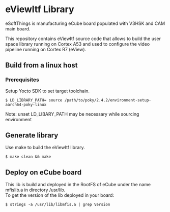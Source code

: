 # eViewItf Library

eSoftThings is manufacturing eCube board populated with V3HSK and CAM main board.

This repository contains eViewItf source code that allows to build the user space library running on Cortex A53 and used to configure the video pipeline running on Cortex R7 (eView).

## Build from a linux host

### Prerequisites

Setup Yocto SDK to set target toolchain.
```
$ LD_LIBRARY_PATH= source /path/to/poky/2.4.2/environment-setup-aarch64-poky-linux
```
Note: unset LD_LIBARY_PATH may be necessary while sourcing environment

## Generate library

Use make to build the eViewItf library.
```
$ make clean && make
```

## Deploy on eCube board

This lib is build and deployed in the RootFS of eCube under the name mfislib.a in directory /usr/lib.  
To get the version of the lib deployed in your board:
```
$ strings -a /usr/lib/libmfis.a | grep Version
```
